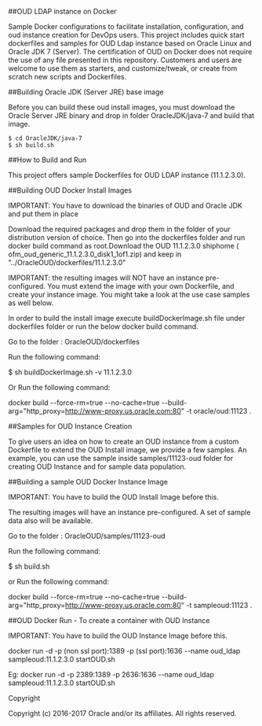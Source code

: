 ##OUD LDAP instance on Docker

Sample Docker configurations to facilitate installation, configuration, and oud instance creation for DevOps users. This project includes quick start dockerfiles and samples for OUD Ldap instance based on Oracle Linux and Oracle JDK 7 (Server). The certification of OUD on Docker does not require the use of any file presented in this repository. Customers and users are welcome to use them as starters, and customize/tweak, or create from scratch new scripts and Dockerfiles.

##Building Oracle JDK (Server JRE) base image

Before you can build these oud install images, you must download the Oracle Server JRE binary and drop in folder OracleJDK/java-7 and build that image.

    $ cd OracleJDK/java-7
    $ sh build.sh

##How to Build and Run

This project offers sample Dockerfiles for OUD LDAP instance (11.1.2.3.0). 


##Building OUD Docker Install Images

IMPORTANT: You have to download the binaries of OUD and Oracle JDK and put them in place 

Download the required packages  and drop them in the folder of your distribution version of choice. Then go into the dockerfiles folder and run docker build command as root.Download the OUD 11.1.2.3.0 shiphome ( ofm_oud_generic_11.1.2.3.0_disk1_1of1.zip) and keep in "../OracleOUD/dockerfiles/11.1.2.3.0"

IMPORTANT: the resulting images will NOT have an instance pre-configured. You must extend the image with your own Dockerfile, and create your instance image. You might take a look at the use case samples as well below.

In order to build the install image execute buildDockerImage.sh file under dockerfiles folder or run the below docker build command.

Go to the folder : OracleOUD/dockerfiles

Run the following command:

$ sh buildDockerImage.sh -v 11.1.2.3.0

Or Run the following command:

docker build --force-rm=true --no-cache=true --build-arg="http_proxy=http://www-proxy.us.oracle.com:80" -t oracle/oud:11123 .

##Samples for OUD Instance Creation

To give users an idea on how to create an OUD instance from a custom Dockerfile to extend the OUD Install image, we provide a few samples. An example, you can use the sample inside samples/11123-oud folder for creating OUD Instance and for sample data population.

##Building a sample OUD Docker Instance Image


IMPORTANT: You have to build the OUD Install Image before this.

The resulting images will have an instance pre-configured. A set of sample data also will be available.

Go to the folder  : OracleOUD/samples/11123-oud

Run the following command:

$ sh build.sh

or Run the following command:

docker build --force-rm=true --no-cache=true --build-arg="http_proxy=http://www-proxy.us.oracle.com:80" -t sampleoud:11123 .

##OUD Docker Run - To create a container with OUD Instance 

IMPORTANT: You have to build the OUD Instance Image before this.

docker run -d -p (non ssl port):1389 -p (ssl port):1636 --name oud_ldap sampleoud:11.1.2.3.0 startOUD.sh

Eg: docker run -d -p 2389:1389 -p 2636:1636 --name oud_ldap sampleoud:11.1.2.3.0 startOUD.sh


Copyright

Copyright (c) 2016-2017 Oracle and/or its affiliates. All rights reserved.